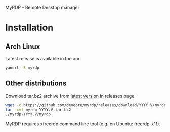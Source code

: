 MyRDP - Remote Desktop manager

# Installation
## Arch Linux

Latest release is available in the aur.
```bash
yaourt -S myrdp
```

## Other distributions

Download tar.bz2 archive from [latest version](https://github.com/devqore/myrdp/releases/latest) in releases page
```bash
wget -c https://github.com/devqore/myrdp/releases/download/YYYY.V/myrdp-YYYY.V.tar.bz2
tar -xvf myrdp-YYYY.V.tar.bz2
./myrdp-YYYY.V/myrdp
```

MyRDP requires xfreerdp command line tool (e.g. on Ubuntu: freerdp-x11).
